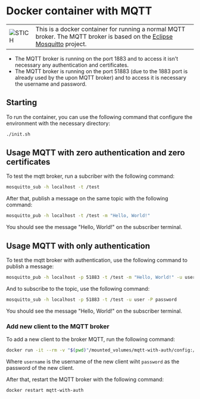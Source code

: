 # Docker container with MQTT
|  |  |
| --- | --- |
|![STICH](../STICH.ico) | This is a docker container for running a normal MQTT broker. The MQTT broker is based on the [Eclipse Mosquitto](https://mosquitto.org/) project.|

- The MQTT broker is running on the port 1883 and to access it isn't necessary any authentication and certificates.
- The MQTT broker is running on the port 51883 (due to the 1883 port is already used by the upon MQTT broker) and to access it is necessary the username and password.

## Starting
To run the container, you can use the following command that configure the environment with the necessary directory:

```bash
./init.sh
```

## Usage MQTT with zero authentication and zero certificates
To test the mqtt broker, run a subcriber with the following command:

```bash
mosquitto_sub -h localhost -t /test
```

After that, publish a message on the same topic with the following command:

```bash
mosquitto_pub -h localhost -t /test -m "Hello, World!"
```

You should see the message "Hello, World!" on the subscriber terminal.

## Usage MQTT with only authentication 
To test the mqtt broker with authentication, use the following command to publish a message:

```bash
mosquitto_pub -h localhost -p 51883 -t /test -m "Hello, World!" -u user -P password
```

And to subscribe to the topic, use the following command:

```bash
mosquitto_sub -h localhost -p 51883 -t /test -u user -P password
```

You should see the message "Hello, World!" on the subscriber terminal.

### Add new client to the MQTT broker
To add a new client to the broker MQTT, run the following command:

```bash
docker run -it --rm -v "$(pwd)"/mounted_volumes/mqtt-with-auth/config:/mosquitto/config eclipse-mosquitto mosquitto_passwd -b /mosquitto/config/passwords.txt username password
```

Where `username` is the username of the new client wiht `password` as the password of the new client.

After that, restart the MQTT broker with the following command:

```bash
docker restart mqtt-with-auth
```
